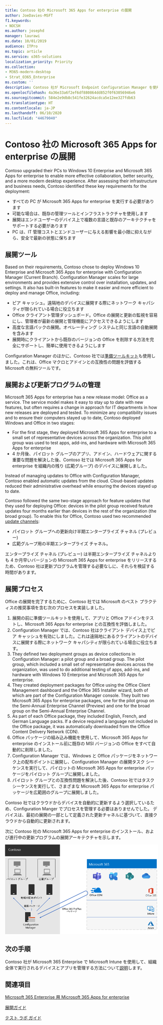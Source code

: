 ```yaml
---
title: Contoso 社の Microsoft 365 Apps for enterprise の展開
author: JoeDavies-MSFT
f1.keywords:
- NOCSH
ms.author: josephd
manager: laurawi
ms.date: 10/01/2019
audience: ITPro
ms.topic: article
ms.service: o365-solutions
localization_priority: Priority
ms.collection:
- M365-modern-desktop
- Strat_O365_Enterprise
ms.custom: ''
description: Contoso 社が Microsoft Endpoint Configuration Manager を使用して Microsoft 365 Apps for enterprise を展開する方法について説明します。
ms.openlocfilehash: 4a36e33a6f2ef6df880864dd852f0f63056946e6
ms.sourcegitcommit: 584e2e9db8c541fe32624acdca5e12ee327fdb63
ms.translationtype: HT
ms.contentlocale: ja-JP
ms.lasthandoff: 06/10/2020
ms.locfileid: "44679040"
---
```

# <a name="microsoft-365-apps-for-enterprise-deployment-for-contoso"></a>Contoso 社の Microsoft 365 Apps for enterprise の展開

Contoso upgraded their PCs to Windows 10 Enterprise and Microsoft 365 Apps for enterprise to enable more effective collaboration, better security, and a more modern desktop experience. After assessing their infrastructure and business needs, Contoso identified these key requirements for the deployment:

- すべての PC が Microsoft 365 Apps for enterprise を実行する必要があります
- 可能な場合は、既存の管理ツールとインフラストラクチャを使用します
- 展開はエンドユーザーのデバイス上で複数の言語と既存のアーキテクチャをサポートする必要があります
- PC は、IT 管理コストとエンドユーザーに与える影響を最小限に抑えながら、安全で最新の状態に保ちます

## <a name="deployment-tools"></a>展開ツール

Based on their requirements, Contoso chose to deploy Windows 10 Enterprise and Microsoft 365 Apps for enterprise with Configuration Manager (Current Branch). Configuration Manager scales for large environments and provides extensive control over installation, updates, and settings. It also has built-in features to make it easier and more efficient to deploy and manage Office, including:

- ピア キャッシュ。遠隔地のデバイスに展開する際にネットワーク キャパシティが限られている場合に役立ちます
- Office クライアント管理ダッシュボード。Office の展開と更新の監視を容易にし、管理者が最新の展開と管理機能にアクセスできるようにします
- 高度な言語パックの展開。オペレーティング システムと同じ言語の自動展開を含みます
- 展開時にクライアントから既存のバージョンの Office を削除する方法を完全にサポートし、簡単に使用できるようにします

Configuration Manager のほかに、Contoso 社では[準備ツールキット](https://docs.microsoft.com/deployoffice/readiness-toolkit-application-compatibility-microsoft-365-apps)も使用しました。これは、Office マクロとアドインとの互換性の問題を評価する Microsoft の無料ツールです。

## <a name="managing-the-deployment-and-updates"></a>展開および更新プログラムの管理

Microsoft 365 Apps for enterprise has a new release model: Office as a service. The service model makes it easy to stay up to date with new features, but often requires a change in approach for IT departments in how new releases are deployed and tested. To minimize any compatibility issues and to ensure their computers stayed up to date, Contoso deployed Windows and Office in two stages: 

- For the first stage, they deployed Microsoft 365 Apps for enterprise to a small set of representative devices across the organization. This pilot group was used to test apps, add-ins, and hardware with Microsoft 365 Apps for enterprise
- 4 か月後、パイロット グループのアプリ、アドイン、ハードウェアに関する重要な問題を解決した後、Contoso 社では Microsoft 365 Apps for enterprise を組織内の残り (広範グループ) のデバイスに展開しました。 

Instead of managing updates to Office with Configuration Manager, Contoso enabled automatic updates from the cloud. Cloud-based updates reduced their administrative overhead while ensuring the devices stayed up to date. 

Contoso followed the same two-stage approach for feature updates that they used for deploying Office: devices in the pilot group received feature updates four months earlier than devices in the rest of the organization (the broad group). To enable this for Office, Contoso used two recommended [update channels](https://docs.microsoft.com/DeployOffice/overview-update-channels): 

- パイロット グループへの更新向け半期エンタープライズ チャネル (プレビュー) 
- 広範グループ用の半期エンタープライズ チャネル。 

エンタープライズ チャネル (プレビュー) は半期エンタープライズ チャネルよりも 4 か月早いバージョンの Microsoft 365 Apps for enterprise をリリースするため、Contoso 社は更新プログラムを管理する必要なしに、それらを検証する時間があります。 

## <a name="deployment-process"></a>展開プロセス

Office の展開を完了するために、Contoso 社では Microsoft のベスト プラクティスの推奨事項を含む次のプロセスを実装しました。

1. 展開の前に準備ツールキットを使用して、アプリと Office アドインをテストし、Microsoft 365 Apps for enterprise との互換性を評価しました。
2. Configuration Manager では、Contoso 社はクライアント デバイス上でピア キャッシュを有効にしました。これは遠隔地にあるクライアントのデバイスに展開する際にネットワーク キャパシティが限られている場合に役立ちます。 
3. They defined two deployment groups as device collections in Configuration Manager: a pilot group and a broad group. The pilot group, which included a small set of representative devices across the organization, was used to do additional testing of apps, add-ins, and hardware with Windows 10 Enterprise and Microsoft 365 Apps for enterprise. 
4. They created deployment packages for Office using the Office Client Management dashboard and the Office 365 Installer wizard, both of which are part of the Configuration Manager console. They built two Microsoft 365 Apps for enterprise packages, one for the pilot group on the Semi-Annual Enterprise Channel (Preview) and one for the broad group on the Semi-Annual Enterprise Channel. 
5. As part of each Office package, they included English, French, and German Language packs. If a device required a language not included in the Office package, it was automatically downloaded from the Office Content Delivery Network (CDN).
6. Office パッケージの組み込み機能を使用して、Microsoft 365 Apps for enterprise のインストール前に既存の MSI バージョンの Office をすべて自動的に削除しました。
7. Configuration Manager では、Windows と Office パッケージをネットワーク上の配布ポイントに展開し、Configuration Manager の展開タスク シーケンスを実行して、パイロットの Microsoft 365 Apps for enterprise パッケージをパイロット グループに展開しました。
8. パイロット グループとの互換性問題を解決した後、Contoso 社ではタスク シーケンスを実行して、さまざまな Microsoft 365 Apps for enterprise パッケージを広範囲のグループに展開しました。

Contoso 社ではクラウドからデバイスを自動的に更新するよう選択しているため、Configuration Manger でプロセスを管理する必要はありませんでした。 デバイスは、最初の展開の一部として定義された更新チャネルに基づいて、直接クラウドから自動的に更新されます。 

次に Contoso 社の Microsoft 365 Apps for enterprise のインストール、および進行中の更新プログラムの展開アーキテクチャを示します。

![Contoso 社の Microsoft 365 Apps for enterprise の展開インフラストラクチャ](../media/contoso-o365pp/contoso-o365pp-fig1.png)
 
## <a name="next-step"></a>次の手順

Contoso 社が Microsoft 365 Enterprise で Microsoft Intune を使用して、組織全体で実行されるデバイスとアプリを管理する方法について[説明](contoso-mdm.md)します。

## <a name="see-also"></a>関連項目

[Microsoft 365 Enterprise 用 Microsoft 365 Apps for enterprise](office365proplus-infrastructure.md)

[展開ガイド](deploy-microsoft-365-enterprise.md)

[テスト ラボ ガイド](m365-enterprise-test-lab-guides.md)
